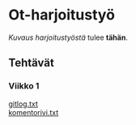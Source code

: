 # Ot-harjoitustyö

*Kuvaus harjoitustyöstä* tulee **tähän**.

## Tehtävät

### Viikko 1
[gitlog.txt](https://github.com/ronjakoskivaara/ot-harjoitustyo/blob/master/laskarit/viikko1/gitlog.txt)  
[komentorivi.txt](https://github.com/ronjakoskivaara/ot-harjoitustyo/blob/master/laskarit/viikko1/komentorivi.txt)
